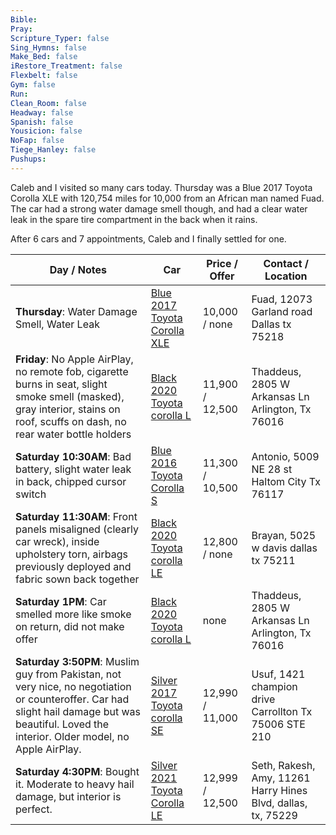 ```yaml
---
Bible: 
Pray: 
Scripture_Typer: false
Sing_Hymns: false
Make_Bed: false
iRestore_Treatment: false
Flexbelt: false
Gym: false
Run: 
Clean_Room: false
Headway: false
Spanish: false
Yousicion: false
NoFap: false
Tiege_Hanley: false
Pushups:
---
```


Caleb and I visited so many cars today. Thursday was a Blue 2017 Toyota Corolla XLE with 120,754 miles for 10,000 from an African man named Fuad. The car had a strong water damage smell though, and had a clear water leak in the spare tire compartment in the back when it rains.

After 6 cars and 7 appointments, Caleb and I finally settled for one.

| Day / Notes                                                                                                                                                                       | Car                                                                                          | Price / Offer   | Contact / Location                                    |
| --------------------------------------------------------------------------------------------------------------------------------------------------------------------------------- | -------------------------------------------------------------------------------------------- | --------------- | ----------------------------------------------------- |
| **Thursday**: Water Damage Smell, Water Leak                                                                                                                                      | [Blue 2017 Toyota Corolla XLE](https://www.facebook.com/marketplace/item/263897222673843/)   | 10,000 / none   | Fuad, 12073 Garland road Dallas tx 75218              |
| **Friday**: No Apple AirPlay, no remote fob, cigarette burns in seat, slight smoke smell (masked), gray interior, stains on roof, scuffs on dash, no rear water bottle holders    | [Black 2020 Toyota corolla L](https://www.facebook.com/marketplace/item/905471827708295/)    | 11,900 / 12,500 | Thaddeus, 2805 W Arkansas Ln Arlington, Tx 76016      |
| **Saturday 10:30AM**: Bad battery, slight water leak in back, chipped cursor switch                                                                                               | [Blue 2016 Toyota Corolla S](https://www.facebook.com/marketplace/item/1063063531634824/)    | 11,300 / 10,500 | Antonio, 5009 NE 28 st Haltom City Tx 76117           |
| **Saturday 11:30AM**: Front panels misaligned (clearly car wreck), inside upholstery torn, airbags previously deployed and fabric sown back together                              | [Black 2020 Toyota corolla LE](https://www.facebook.com/marketplace/item/751754033519927/)   | 12,800 / none   | Brayan, 5025 w davis dallas tx 75211                  |
| **Saturday 1PM**: Car smelled more like smoke on return, did not make offer                                                                                                       | [Black 2020 Toyota corolla L](https://www.facebook.com/marketplace/item/905471827708295/)    | none            | Thaddeus, 2805 W Arkansas Ln Arlington, Tx 76016      |
| **Saturday 3:50PM**: Muslim guy from Pakistan, not very nice, no negotiation or counteroffer. Car had slight hail damage but was beautiful. Loved the interior. Older model, no Apple AirPlay. | [Silver 2017 Toyota corolla SE](https://www.facebook.com/marketplace/item/1714642465694057/) | 12,990 / 11,000         | Usuf, 1421 champion drive Carrollton Tx 75006 STE 210 |
| **Saturday 4:30PM**: Bought it. Moderate to heavy hail damage, but interior is perfect.                                                                                                                                                                                  | [Silver 2021 Toyota Corolla LE](https://www.facebook.com/marketplace/item/706700528254195/)                                                                                             | 12,999 / 12,500                | Seth, Rakesh, Amy, 11261 Harry Hines Blvd, dallas, tx, 75229                                                      |
